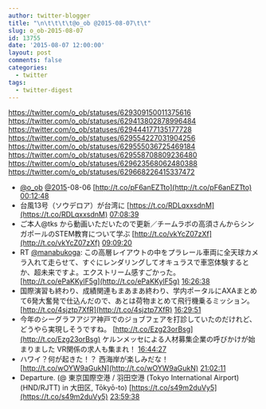 ```yaml
---
author: twitter-blogger
title: "\n\t\t\t\t@o_ob @2015-08-07\t\t"
slug: o_ob-2015-08-07
id: 13755
date: '2015-08-07 12:00:00'
layout: post
comments: false
categories:
  - twitter
tags:
  - twitter-digest
---
```


https://twitter.com/o_ob/statuses/629309150011375616 https://twitter.com/o_ob/statuses/629413802878996484 https://twitter.com/o_ob/statuses/629444177135177728 https://twitter.com/o_ob/statuses/629554227031904256 https://twitter.com/o_ob/statuses/629555036725469184 https://twitter.com/o_ob/statuses/629558708809236480 https://twitter.com/o_ob/statuses/629623568062480388 https://twitter.com/o_ob/statuses/629668226415337472  

*   [@o_ob](https://twitter.com/o_ob) [@2015](https://twitter.com/2015)-08-06 [http://t.co/pF6anEZTto](http://t.co/pF6anEZTto) [00:12:48](https://twitter.com/o_ob/statuses/629309150011375616)
*   台風13号（ソウデロア）が台湾に [https://t.co/RDLqxxsdnM](https://t.co/RDLqxxsdnM) [07:08:39](https://twitter.com/o_ob/statuses/629413802878996484)
*   ご本人@tks から動画いただいたので更新／チームラボの高須さんからシンガポールのSTEM教育について学ぶ [http://t.co/vkYcZ07zXf](http://t.co/vkYcZ07zXf) [09:09:20](https://twitter.com/o_ob/statuses/629444177135177728)
*   RT [@manabukoga](https://twitter.com/manabukoga): この高層レイアウトの中をプラレール車両に全天球カメラ入れて走らせて、すぐにレンダリングしてオキュラスで車窓体験するとか、超未来ですよ。エクストリーム感すごかった。 [http://t.co/ePaKKylF5g](http://t.co/ePaKKylF5g) [16:26:38](https://twitter.com/o_ob/statuses/629554227031904256)
*   国際演習も終わり、成績関連もまあまあ終わり、学内ポータルにAXAまとめて6発大奮発で仕込んだので、あとは荷物まとめて飛行機乗るミッション。 [http://t.co/4sjztp7XfR](http://t.co/4sjztp7XfR) [16:29:51](https://twitter.com/o_ob/statuses/629555036725469184)
*   今年のシーグラフアジア神戸でのジョブフェアを打診していたのだけれど、どうやら実現しそうですね。 [http://t.co/Ezg23orBsg](http://t.co/Ezg23orBsg) ケルンメッセによる人材募集企業の呼びかけが始まりました VR関係の求人も集まれ！ [16:44:27](https://twitter.com/o_ob/statuses/629558708809236480)
*   ハワイ？何が起きた！？ 西海岸が楽しみだな！ [http://t.co/wOYW9aGukN](http://t.co/wOYW9aGukN) [21:02:11](https://twitter.com/o_ob/statuses/629623568062480388)
*   Departure. (@ 東京国際空港 / 羽田空港 (Tokyo International Airport) (HND/RJTT) in 大田区, Tōkyō-to) [https://t.co/s49m2duVy5](https://t.co/s49m2duVy5) [23:59:38](https://twitter.com/o_ob/statuses/629668226415337472)